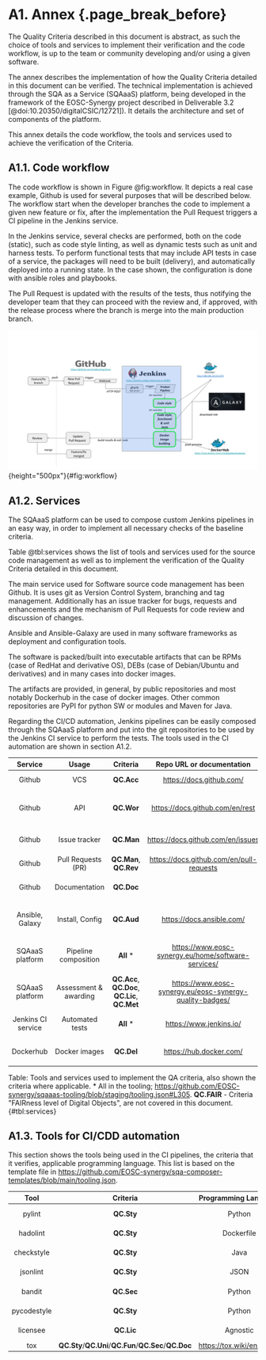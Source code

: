 # A1. Annex {.page_break_before}

The Quality Criteria described in this document is abstract, as such the choice of tools and
services to implement their verification and the code workflow, is up to the team or community
developing and/or using a given software.

The annex describes the implementation of how the Quality Criteria detailed in this document can be
verified. The technical implementation is achieved through the SQA as a Service (SQAaaS) platform,
being developed in the framework of the EOSC-Synergy project described in Deliverable 3.2
[@doi:10.20350/digitalCSIC/12721]). It details the architecture and set of components of the
platform.

This annex details the code workflow, the tools and services used to achieve the verification of
the Criteria.

## A1.1. Code workflow

The code workflow is shown in Figure @fig:workflow. It depicts a real case example, Github is used
for several purposes that will be described below. The workflow start when the developer branches
the code to implement a given new feature or fix, after the implementation the Pull Request triggers
a CI pipeline in the Jenkins service.

In the Jenkins service, several checks are performed, both on the code (static), such as code style
linting, as well as dynamic tests such as unit and harness tests. To perform functional tests that
may include API tests in case of a service, the packages will need to be built (delivery), and
automatically deployed into a running state. In the case shown, the configuration is done with
ansible roles and playbooks.

The Pull Request is updated with the results of the tests, thus notifying the developer team that
they can proceed with the review and, if approved, with the release process where the branch is
merge into the main production branch.

![Code workflow](images/devops.png){height="500px"}{#fig:workflow}

## A1.2. Services

The SQAaaS platform can be used to compose custom Jenkins pipelines in an easy way, in order to
implement all necessary checks of the baseline criteria.

Table @tbl:services shows the list of tools and services used for the source code management as well
as to implement the verification of the Quality Criteria detailed in this document.

The main service used for Software source code management has been Github. It is uses git as Version
Control System, branching and tag management. Additionally has an issue tracker for bugs, requests
and enhancements and the mechanism of Pull Requests for code review and discussion of changes.

Ansible and Ansible-Galaxy are used in many software frameworks as deployment and configuration
tools.

The software is packed/built into executable artifacts that can be RPMs (case of RedHat and
derivative OS), DEBs (case of Debian/Ubuntu and derivatives) and in many cases into docker images.

The artifacts are provided, in general, by public repositories and most notably Dockerhub in the
case of docker images. Other common repositories are PyPI for python SW or modules and Maven for
Java.

Regarding the CI/CD automation, Jenkins pipelines can be easily composed through the SQAaaS platform
and put into the git repositories to be used by the Jenkins CI service to perform the tests. The
tools used in the CI automation are shown in section A1.2.

| Service            | Usage                 | Criteria   |  Repo URL or documentation                             | Comment                                      |
|:------------------:|:---------------------:|:----------:|:------------------------------------------------------:|:--------------------------------------------:|
| Github             | VCS                   | **QC.Acc** | <https://docs.github.com/>                             | Source code repository - git                 |
| Github             | API                   | **QC.Wor** | <https://docs.github.com/en/rest>                      | git branching management and version tagging |
| Github             | Issue tracker         | **QC.Man** | <https://docs.github.com/en/issues>                    | Track issues, bugs, new features, etc.       |
| Github             | Pull Requests (PR)    | **QC.Man**, **QC.Rev** | <https://docs.github.com/en/pull-requests> | Code review through PRs                      |
| Github             | Documentation         | **QC.Doc** |                                                        | Documentation present in VCS repository      |
| Ansible, Galaxy    | Install, Config       | **QC.Aud** | <https://docs.ansible.com/>                            | Automated deployment and configuration       |
| SQAaaS platform    | Pipeline composition  | **All** *  | <https://www.eosc-synergy.eu/home/software-services/>  | Pipeline composition for automatic tests     |
| SQAaaS platform    | Assessment & awarding | **QC.Acc**, **QC.Doc**, **QC.Lic**, **QC.Met**  | <https://www.eosc-synergy.eu/eosc-synergy-quality-badges/>  | Bronze badge awarding |
| Jenkins CI service | Automated tests       | **All** *  | <https://www.jenkins.io/>                              | Execution of automatic tests                 |
| Dockerhub          | Docker images         | **QC.Del** | <https://hub.docker.com/>                              | Public repository of docker images           |

Table: Tools and services used to implement the QA criteria, also shown the criteria where
applicable. * All in the tooling;
<https://github.com/EOSC-synergy/sqaaas-tooling/blob/staging/tooling.json#L305>. **QC.FAIR** -
Criteria "FAIRness level of Digital Objects", are not covered in this document. {#tbl:services}

## A1.3. Tools for CI/CDD automation

This section shows the tools being used in the CI pipelines, the criteria that it verifies,
applicable programming language. This list is based on the template file in
<https://github.com/EOSC-synergy/sqa-composer-templates/blob/main/tooling.json>.

| Tool        | Criteria   | Programming Language | Repo URL or documentation                  | Summary         |
|:-----------:|:----------:|:--------------------:|:------------------------------------------:|:---------------:|
| pylint      | **QC.Sty** | Python               | <https://pylint.org/>                      | Code style      |
| hadolint    | **QC.Sty** | Dockerfile           | <https://github.com/hadolint/hadolint>     | Code style      |
| checkstyle  | **QC.Sty** | Java                 | <https://github.com/checkstyle/checkstyle> | Code style      |
| jsonlint    | **QC.Sty** | JSON                 | <https://github.com/zaach/jsonlint>        | Code style      |
| bandit      | **QC.Sec** | Python               | <https://bandit.readthedocs.io/>           | Static security |
| pycodestyle | **QC.Sty** | Python               | <https://pycodestyle.pycqa.org/en/latest/> | Code style      |
| licensee    | **QC.Lic** | Agnostic             | <https://github.com/licensee/licensee>     | Check license   |
| tox         | **QC.Sty**/**QC.Uni**/**QC.Fun**/**QC.Sec**/**QC.Doc** | <https://tox.wiki/en/latest/> | Automated test framework |
